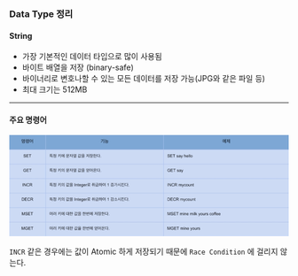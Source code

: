 ### Data Type 정리

#### String

- 가장 기본적인 데이터 타입으로 많이 사용됨
- 바이트 배열을 저장 (binary-safe)
- 바이너리로 변호나할 수 있는 모든 데이터를 저장 가능(JPG와 같은 파일 등)
- 최대 크기는 512MB

---

#### 주요 명령어

![Strings](./images/Strings.png)

`INCR` 같은 경우에는 값이 Atomic 하게 저장되기 때문에 `Race Condition` 에 걸리지 않는다.